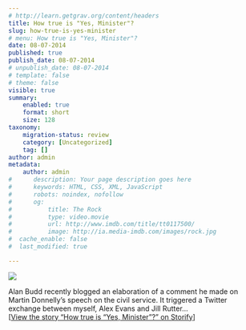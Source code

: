 ```yaml
---
# http://learn.getgrav.org/content/headers
title: How true is "Yes, Minister"?
slug: how-true-is-yes-minister
# menu: How true is "Yes, Minister"?
date: 08-07-2014
published: true
publish_date: 08-07-2014
# unpublish_date: 08-07-2014
# template: false
# theme: false
visible: true
summary:
    enabled: true
    format: short
    size: 128
taxonomy:
    migration-status: review
    category: [Uncategorized]
    tag: []
author: admin
metadata:
    author: admin
#      description: Your page description goes here
#      keywords: HTML, CSS, XML, JavaScript
#      robots: noindex, nofollow
#      og:
#          title: The Rock
#          type: video.movie
#          url: http://www.imdb.com/title/tt0117500/
#          image: http://ia.media-imdb.com/images/rock.jpg
#  cache_enable: false
#  last_modified: true

---
```


![](http://www.yes-minister.com/images/oth_ypmstill3.jpg)

  Alan Budd recently blogged an elaboration of a comment he made on Martin Donnelly’s speech on the civil service. It triggered a Twitter exchange between myself, Alex Evans and Jill Rutter…  
[[View the story “How true is “Yes, Minister”?” on Storify](//storify.com/YukiNoSaru/how-true-is-yes-minister)]